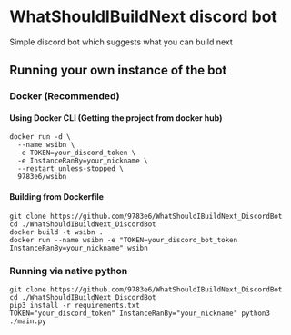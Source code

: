 # WhatShouldIBuildNext discord bot
Simple discord bot which suggests what you can build next

## Running your own instance of the bot

### Docker (Recommended)
#### Using Docker CLI (Getting the project from docker hub)
```shell
docker run -d \
  --name wsibn \
  -e TOKEN=your_discord_token \
  -e InstanceRanBy=your_nickname \
  --restart unless-stopped \
  9783e6/wsibn
```
#### Building from Dockerfile
```shell
git clone https://github.com/9783e6/WhatShouldIBuildNext_DiscordBot
cd ./WhatShouldIBuildNext_DiscordBot
docker build -t wsibn .
docker run --name wsibn -e "TOKEN=your_discord_bot_token InstanceRanBy=your_nickname" wsibn
```
### Running via native python
```shell
git clone https://github.com/9783e6/WhatShouldIBuildNext_DiscordBot
cd ./WhatShouldIBuildNext_DiscordBot
pip3 install -r requirements.txt
TOKEN="your_discord_token" InstanceRanBy="your_nickname" python3 ./main.py
```
